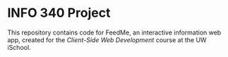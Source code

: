 # INFO 340 Project

This repository contains code for FeedMe, an interactive information web app, created for the _Client-Side Web Development_ course at the UW iSchool.
